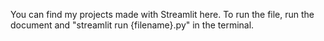 You can find my projects made with Streamlit here. To run the file, run the document and "streamlit run {filename}.py" in the terminal.
